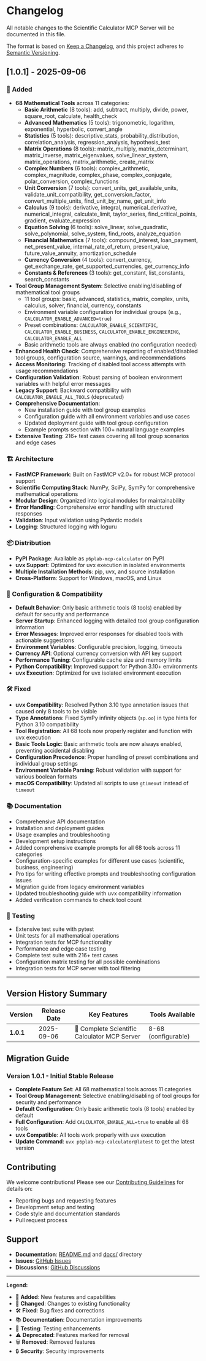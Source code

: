 # Changelog

All notable changes to the Scientific Calculator MCP Server will be documented in this file.

The format is based on [Keep a Changelog](https://keepachangelog.com/en/1.0.1/),
and this project adheres to [Semantic Versioning](https://semver.org/spec/v2.0.0.html).

## [1.0.1] - 2025-09-06

### 🚀 Added
- **68 Mathematical Tools** across 11 categories:
  - **Basic Arithmetic** (8 tools): add, subtract, multiply, divide, power, square_root, calculate, health_check
  - **Advanced Mathematics** (5 tools): trigonometric, logarithm, exponential, hyperbolic, convert_angle
  - **Statistics** (5 tools): descriptive_stats, probability_distribution, correlation_analysis, regression_analysis, hypothesis_test
  - **Matrix Operations** (8 tools): matrix_multiply, matrix_determinant, matrix_inverse, matrix_eigenvalues, solve_linear_system, matrix_operations, matrix_arithmetic, create_matrix
  - **Complex Numbers** (6 tools): complex_arithmetic, complex_magnitude, complex_phase, complex_conjugate, polar_conversion, complex_functions
  - **Unit Conversion** (7 tools): convert_units, get_available_units, validate_unit_compatibility, get_conversion_factor, convert_multiple_units, find_unit_by_name, get_unit_info
  - **Calculus** (9 tools): derivative, integral, numerical_derivative, numerical_integral, calculate_limit, taylor_series, find_critical_points, gradient, evaluate_expression
  - **Equation Solving** (6 tools): solve_linear, solve_quadratic, solve_polynomial, solve_system, find_roots, analyze_equation
  - **Financial Mathematics** (7 tools): compound_interest, loan_payment, net_present_value, internal_rate_of_return, present_value, future_value_annuity, amortization_schedule
  - **Currency Conversion** (4 tools): convert_currency, get_exchange_rate, get_supported_currencies, get_currency_info
  - **Constants & References** (3 tools): get_constant, list_constants, search_constants
- **Tool Group Management System**: Selective enabling/disabling of mathematical tool groups
  - 11 tool groups: basic, advanced, statistics, matrix, complex, units, calculus, solver, financial, currency, constants
  - Environment variable configuration for individual groups (e.g., `CALCULATOR_ENABLE_ADVANCED=true`)
  - Preset combinations: `CALCULATOR_ENABLE_SCIENTIFIC`, `CALCULATOR_ENABLE_BUSINESS`, `CALCULATOR_ENABLE_ENGINEERING`, `CALCULATOR_ENABLE_ALL`
  - Basic arithmetic tools are always enabled (no configuration needed)
- **Enhanced Health Check**: Comprehensive reporting of enabled/disabled tool groups, configuration source, warnings, and recommendations
- **Access Monitoring**: Tracking of disabled tool access attempts with usage recommendations
- **Configuration Validation**: Robust parsing of boolean environment variables with helpful error messages
- **Legacy Support**: Backward compatibility with `CALCULATOR_ENABLE_ALL_TOOLS` (deprecated)
- **Comprehensive Documentation**: 
  - New installation guide with tool group examples
  - Configuration guide with all environment variables and use cases
  - Updated deployment guide with tool group configuration
  - Example prompts section with 100+ natural language examples
- **Extensive Testing**: 216+ test cases covering all tool group scenarios and edge cases

### 🏗️ Architecture
- **FastMCP Framework**: Built on FastMCP v2.0+ for robust MCP protocol support
- **Scientific Computing Stack**: NumPy, SciPy, SymPy for comprehensive mathematical operations
- **Modular Design**: Organized into logical modules for maintainability
- **Error Handling**: Comprehensive error handling with structured responses
- **Validation**: Input validation using Pydantic models
- **Logging**: Structured logging with loguru

### 📦 Distribution
- **PyPI Package**: Available as `p6plab-mcp-calculator` on PyPI
- **uvx Support**: Optimized for uvx execution in isolated environments
- **Multiple Installation Methods**: pip, uvx, and source installation
- **Cross-Platform**: Support for Windows, macOS, and Linux

### 🔧 Configuration & Compatibility
- **Default Behavior**: Only basic arithmetic tools (8 tools) enabled by default for security and performance
- **Server Startup**: Enhanced logging with detailed tool group configuration information
- **Error Messages**: Improved error responses for disabled tools with actionable suggestions
- **Environment Variables**: Configurable precision, logging, timeouts
- **Currency API**: Optional currency conversion with API key support
- **Performance Tuning**: Configurable cache size and memory limits
- **Python Compatibility**: Improved support for Python 3.10+ environments
- **uvx Execution**: Optimized for uvx isolated environment execution

### 🛠️ Fixed
- **uvx Compatibility**: Resolved Python 3.10 type annotation issues that caused only 8 tools to be visible
- **Type Annotations**: Fixed SymPy infinity objects (`sp.oo`) in type hints for Python 3.10 compatibility
- **Tool Registration**: All 68 tools now properly register and function with uvx execution
- **Basic Tools Logic**: Basic arithmetic tools are now always enabled, preventing accidental disabling
- **Configuration Precedence**: Proper handling of preset combinations and individual group settings
- **Environment Variable Parsing**: Robust validation with support for various boolean formats
- **macOS Compatibility**: Updated all scripts to use `gtimeout` instead of `timeout`

### 📚 Documentation
- Comprehensive API documentation
- Installation and deployment guides
- Usage examples and troubleshooting
- Development setup instructions
- Added comprehensive example prompts for all 68 tools across 11 categories
- Configuration-specific examples for different use cases (scientific, business, engineering)
- Pro tips for writing effective prompts and troubleshooting configuration issues
- Migration guide from legacy environment variables
- Updated troubleshooting guide with uvx compatibility information
- Added verification commands to check tool count

### 🧪 Testing
- Extensive test suite with pytest
- Unit tests for all mathematical operations
- Integration tests for MCP functionality
- Performance and edge case testing
- Complete test suite with 216+ test cases
- Configuration matrix testing for all possible combinations
- Integration tests for MCP server with tool filtering

---

## Version History Summary

| Version | Release Date | Key Features | Tools Available |
|---------|--------------|--------------|-----------------|
| **1.0.1** | 2025-09-06 | 🚀 Complete Scientific Calculator MCP Server | 8-68 (configurable) |

## Migration Guide

### Version 1.0.1 - Initial Stable Release
- **Complete Feature Set**: All 68 mathematical tools across 11 categories
- **Tool Group Management**: Selective enabling/disabling of tool groups for security and performance
- **Default Configuration**: Only basic arithmetic tools (8 tools) enabled by default
- **Full Configuration**: Add `CALCULATOR_ENABLE_ALL=true` to enable all 68 tools
- **uvx Compatible**: All tools work properly with uvx execution
- **Update Command**: `uvx p6plab-mcp-calculator@latest` to get the latest version

## Contributing

We welcome contributions! Please see our [Contributing Guidelines](CONTRIBUTING.md) for details on:
- Reporting bugs and requesting features
- Development setup and testing
- Code style and documentation standards
- Pull request process

## Support

- **Documentation**: [README.md](README.md) and [docs/](docs/) directory
- **Issues**: [GitHub Issues](https://github.com/peepeepopapapeepeepo/mcp-calculator/issues)
- **Discussions**: [GitHub Discussions](https://github.com/peepeepopapapeepeepo/mcp-calculator/discussions)

---

**Legend:**
- 🚀 **Added**: New features and capabilities
- 🔧 **Changed**: Changes to existing functionality
- 🛠️ **Fixed**: Bug fixes and corrections
- 📚 **Documentation**: Documentation improvements
- 🧪 **Testing**: Testing enhancements
- ⚠️ **Deprecated**: Features marked for removal
- 🗑️ **Removed**: Removed features
- 🔒 **Security**: Security improvements